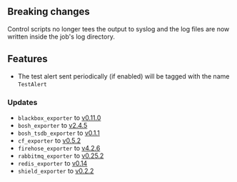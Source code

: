 ## Breaking changes

Control scripts no longer tees the output to syslog and the log files are now written inside the job's log directory.

## Features

* The test alert sent periodically (if enabled) will be tagged with the name `TestAlert`

### Updates

* `blackbox_exporter` to [v0.11.0](https://github.com/prometheus/blackbox_exporter/releases/tag/v0.11.0)
* `bosh_exporter` to [v2.4.5](https://github.com/bosh-prometheus/bosh_exporter/releases/tag/v2.4.5)
* `bosh_tsdb_exporter` to [v0.1.1](https://github.com/bosh-prometheus/bosh_tsdb_exporter/releases/tag/v0.1.1)
* `cf_exporter` to [v0.5.2](https://github.com/bosh-prometheus/cf_exporter/releases/tag/v0.5.2)
* `firehose_exporter` to [v4.2.6](https://github.com/bosh-prometheus/firehose_exporter/releases/tag/v4.2.6)
* `rabbitmq_exporter` to [v0.25.2](https://github.com/kbudde/rabbitmq_exporter/releases/tag/v0.25.2)
* `redis_exporter` to [v0.14](https://github.com/oliver006/redis_exporter/releases/tag/v0.14)
* `shield_exporter` to [v0.2.2](https://github.com/bosh-prometheus/shield_exporter/releases/tag/v0.2.2)

